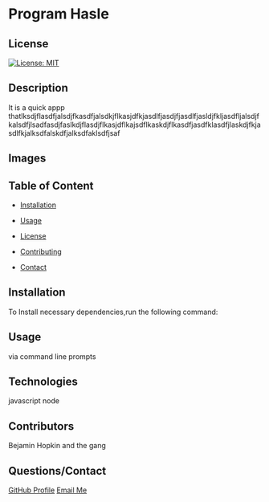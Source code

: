 
  # Program Hasle

   
  ## License
  
  <a href="https://opensource.org/licenses/MIT"><img src="https://img.shields.io/badge/License-MIT-yellow.svg" alt="License: MIT"></img></a>

  ## Description

  It is a quick appp thatlksdjflasdfjalsdjfkasdfjalsdkjflkasjdfkjasdlfjasdjfjasdlfjasldjfkljasdfljalsdjfkalsdfjlsadfasdjfaslkdjflasdjflkasjdflkajsdflkaskdjflkasdfjasdfklasdfjlaskdjfkjasdlfkjalksdfalskdfjalksdfaklsdfjsaf

  ## Images
  
  ## Table of Content

  * [Installation](#installation)

  * [Usage](#usage)

  * [License](#license)

  * [Contributing](#contributors)

  * [Contact](#questions/contact)

  ## Installation

  To Install necessary dependencies,run the following command:
  
      

  ## Usage

  via command line prompts
  
  ## Technologies

  javascript node 

  ## Contributors

  Bejamin Hopkin and the gang

  ## Questions/Contact

  <a href="https://github.com/bjhops17@gmail.com">GitHub Profile</a>
  <a href="mailto:bh007183"> Email Me</a>
  
  



  